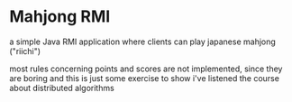 # Mahjong RMI

a simple Java RMI application where clients can play japanese mahjong ("riichi")

most rules concerning points and scores are not implemented, since they are boring and this is just some exercise to show i've listened the course about distributed algorithms
